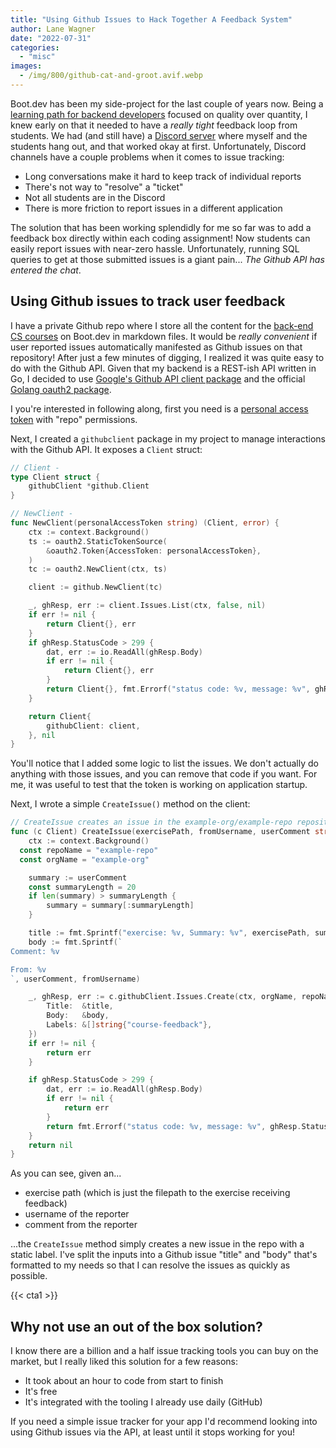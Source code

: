 ```yaml
---
title: "Using Github Issues to Hack Together A Feedback System"
author: Lane Wagner
date: "2022-07-31"
categories: 
  - "misc"
images:
  - /img/800/github-cat-and-groot.avif.webp
---
```


Boot.dev has been my side-project for the last couple of years now. Being a [learning path for backend developers](https://boot.dev) focused on quality over quantity, I knew early on that it needed to have a *really tight* feedback loop from students. We had (and still have) a [Discord server](https://discord.gg/EEkFwbv) where myself and the students hang out, and that worked okay at first. Unfortunately, Discord channels have a couple problems when it comes to issue tracking:

* Long conversations make it hard to keep track of individual reports
* There's not way to "resolve" a "ticket"
* Not all students are in the Discord
* There is more friction to report issues in a different application

The solution that has been working splendidly for me so far was to add a feedback box directly within each coding assignment! Now students can easily report issues with near-zero hassle. Unfortunately, running SQL queries to get at those submitted issues is a giant pain... *The Github API has entered the chat*.

## Using Github issues to track user feedback

I have a private Github repo where I store all the content for the [back-end CS courses](https://boot.dev/tracks/backend) on Boot.dev in markdown files. It would be *really convenient* if user reported issues automatically manifested as Github issues on that repository! After just a few minutes of digging, I realized it was quite easy to do with the Github API. Given that my backend is a REST-ish API written in Go, I decided to use [Google's Github API client package](https://github.com/google/go-github/) and the official [Golang oauth2 package](https://pkg.go.dev/golang.org/x/oauth2).

I you're interested in following along, first you need is a [personal access token](https://docs.github.com/en/authentication/keeping-your-account-and-data-secure/creating-a-personal-access-token) with "repo" permissions.

Next, I created a `githubclient` package in my project to manage interactions with the Github API. It exposes a `Client` struct:

```go
// Client -
type Client struct {
	githubClient *github.Client
}

// NewClient -
func NewClient(personalAccessToken string) (Client, error) {
	ctx := context.Background()
	ts := oauth2.StaticTokenSource(
		&oauth2.Token{AccessToken: personalAccessToken},
	)
	tc := oauth2.NewClient(ctx, ts)

	client := github.NewClient(tc)

	_, ghResp, err := client.Issues.List(ctx, false, nil)
	if err != nil {
		return Client{}, err
	}
	if ghResp.StatusCode > 299 {
		dat, err := io.ReadAll(ghResp.Body)
		if err != nil {
			return Client{}, err
		}
		return Client{}, fmt.Errorf("status code: %v, message: %v", ghResp.StatusCode, string(dat))
	}

	return Client{
		githubClient: client,
	}, nil
}
```

You'll notice that I added some logic to list the issues. We don't actually do anything with those issues, and you can remove that code if you want. For me, it was useful to test that the token is working on application startup.

Next, I wrote a simple `CreateIssue()` method on the client:

```go
// CreateIssue creates an issue in the example-org/example-repo repository
func (c Client) CreateIssue(exercisePath, fromUsername, userComment string) error {
	ctx := context.Background()
  const repoName = "example-repo"
  const orgName = "example-org"

	summary := userComment
	const summaryLength = 20
	if len(summary) > summaryLength {
		summary = summary[:summaryLength]
	}

	title := fmt.Sprintf("exercise: %v, Summary: %v", exercisePath, summary)
	body := fmt.Sprintf(`
Comment: %v

From: %v
`, userComment, fromUsername)

	_, ghResp, err := c.githubClient.Issues.Create(ctx, orgName, repoName, &github.IssueRequest{
		Title:  &title,
		Body:   &body,
		Labels: &[]string{"course-feedback"},
	})
	if err != nil {
		return err
	}

	if ghResp.StatusCode > 299 {
		dat, err := io.ReadAll(ghResp.Body)
		if err != nil {
			return err
		}
		return fmt.Errorf("status code: %v, message: %v", ghResp.StatusCode, string(dat))
	}
	return nil
}
```

As you can see, given an...

* exercise path (which is just the filepath to the exercise receiving feedback)
* username of the reporter
* comment from the reporter

...the `CreateIssue` method simply creates a new issue in the repo with a static label. I've split the inputs into a Github issue "title" and "body" that's formatted to my needs so that I can resolve the issues as quickly as possible.

{{< cta1 >}}

## Why not use an out of the box solution?

I know there are a billion and a half issue tracking tools you can buy on the market, but I really liked this solution for a few reasons:

* It took about an hour to code from start to finish
* It's free
* It's integrated with the tooling I already use daily (GitHub)

If you need a simple issue tracker for your app I'd recommend looking into using Github issues via the API, at least until it stops working for you!
